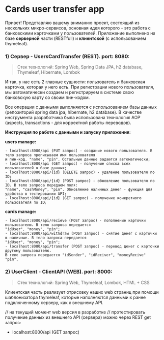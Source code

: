 
# Cards user transfer app

Привет! Представляю вашему вниманию проект, состоящий из нескольких микро-сервисов, основная идея которого - это работа с банковскими карточками у пользователей. 
Приложение выполнено на базе **серверной** части (RESTfull) и **клиентской** (с использованием thymeleaf).


### 1) Сервер - UsersCardTransfer (REST). port: 8080:

> Стек технологий: Spring Web, Spring Data JPA, h2 database, Thymeleaf,
> Hibernate, Lombok

И так, у нас есть 2 главные сущности: пользователь и банковская карточка, которая у него есть. При регистрации нового пользователя, мы автоматически создаем и регистрируем в системе свою банковскую карту со своим пин-кодом.

Все операции с данными выполняются с использованием базы данных (репозиторий spring data jpa, hibernate,
h2 database). 
В качестве инструмента разработчика была использована технология AOP (aspects, transactions - для корректной работы переводов).

**Инструкция по работе с данными и запуску приложения:**

**users manage:**
```
- localhost:8080/api (PUT запрос) - создание нового пользователя. В тело запроса прописываем имя пользователя
и пин-код. "name", "pin". Остальные данные задаются автоматически;
- localhost:8080/api (GET запрос) - получение списка всех пользователей в базе данных;
- localhost:8080/api/{id} (DELETE запрос) - удаление пользователя по ID;
- localhost:8080/api/{id} (POST запрос) - обновление пользователя по ID. В тело запроса передаем поля:
"name", "cashMoney", "pin". Обновление наличных денег - функция для удобства в тестировании API;
- localhost:8080/api/{id} (GET запрос) - получение конкретного пользователя по ID;
```

**cards manage:**
```
- localhost:8080/api/recieve (POST запрос) - пополнение карточки пользователю. В тело запроса передается
"idUser", "money", "pin";
- localhost:8080/api/withdraw (POST запрос) - снятие денег с карточки в наличные. В тело запроса передается
"idUser", "money", "pin";
- localhost:8080/api/transfer (POST запрос) - перевод денег с карточки другому пользователю. 
В тело запроса передается "idSender", "idReciver", "moneyRecive" "pin".
```

### 2) UserClient - ClientAPI (WEB). port: 8000:

> Стек технологий: Spring Web, Thymeleaf, Lombok, HTML + CSS

Клиентская часть реализует отрисовку наших web страниц при помощи шаблонизатора thymeleaf,  которые наполняются данными к ранее подключенному серверу, как к внешнему API.

// на текущий момент web версия в разработке
// протестировать получение данных из внешнего API (сервера) можно через REST get запрос:
- localhost:8000/api (GET запрос) 

